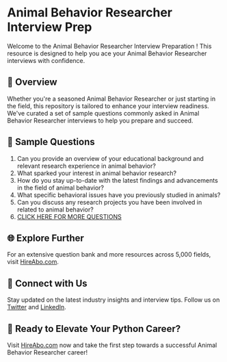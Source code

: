 # Animal Behavior Researcher Interview Prep

Welcome to the Animal Behavior Researcher Interview Preparation ! This resource is designed to help you ace your Animal Behavior Researcher interviews with confidence.

## 🚀 Overview

Whether you're a seasoned Animal Behavior Researcher or just starting in the field, this repository is tailored to enhance your interview readiness. We've curated a set of sample questions commonly asked in Animal Behavior Researcher interviews to help you prepare and succeed.

## 📝 Sample Questions

1. Can you provide an overview of your educational background and relevant research experience in animal behavior?
2. What sparked your interest in animal behavior research?
3. How do you stay up-to-date with the latest findings and advancements in the field of animal behavior?
4. What specific behavioral issues have you previously studied in animals?
5. Can you discuss any research projects you have been involved in related to animal behavior?
6. [CLICK HERE FOR MORE QUESTIONS](https://hireabo.com/job/24_2_4/Animal%20Behavior%20Researcher)

## 🌐 Explore Further

For an extensive question bank and more resources across 5,000 fields, visit [HireAbo.com](https://www.hireabo.com).

## 📱 Connect with Us

Stay updated on the latest industry insights and interview tips. Follow us on [Twitter](https://twitter.com/hireabo) and [LinkedIn](https://www.linkedin.com/in/hire-abo-3609972a8/).

## 🚀 Ready to Elevate Your Python Career?

Visit [HireAbo.com](https://www.hireabo.com) now and take the first step towards a successful Animal Behavior Researcher career!